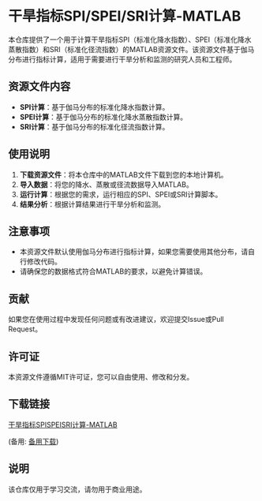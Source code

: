 # 干旱指标SPI/SPEI/SRI计算-MATLAB

本仓库提供了一个用于计算干旱指标SPI（标准化降水指数）、SPEI（标准化降水蒸散指数）和SRI（标准化径流指数）的MATLAB资源文件。该资源文件基于伽马分布进行指标计算，适用于需要进行干旱分析和监测的研究人员和工程师。

## 资源文件内容

- **SPI计算**：基于伽马分布的标准化降水指数计算。
- **SPEI计算**：基于伽马分布的标准化降水蒸散指数计算。
- **SRI计算**：基于伽马分布的标准化径流指数计算。

## 使用说明

1. **下载资源文件**：将本仓库中的MATLAB文件下载到您的本地计算机。
2. **导入数据**：将您的降水、蒸散或径流数据导入MATLAB。
3. **运行计算**：根据您的需求，运行相应的SPI、SPEI或SRI计算脚本。
4. **结果分析**：根据计算结果进行干旱分析和监测。

## 注意事项

- 本资源文件默认使用伽马分布进行指标计算，如果您需要使用其他分布，请自行修改代码。
- 请确保您的数据格式符合MATLAB的要求，以避免计算错误。

## 贡献

如果您在使用过程中发现任何问题或有改进建议，欢迎提交Issue或Pull Request。

## 许可证

本资源文件遵循MIT许可证，您可以自由使用、修改和分发。

## 下载链接
[干旱指标SPISPEISRI计算-MATLAB](https://pan.quark.cn/s/dbe8a667f661) 

(备用: [备用下载](https://pan.baidu.com/s/1nNYFB-GcjGBwofB8VKksoA?pwd=1234))

## 说明

该仓库仅用于学习交流，请勿用于商业用途。
